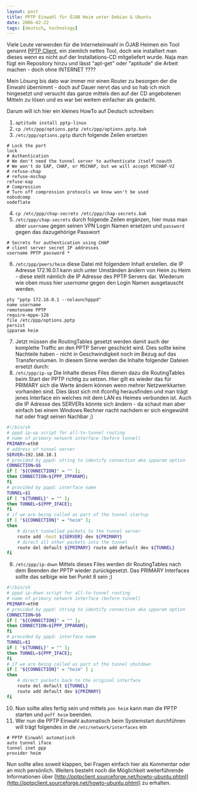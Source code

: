 ```yaml
---
layout: post
title: PPTP Einwahl für ÖJAB Heim unter Debian & Ubuntu
date: 2006-02-22
tags: [deutsch, technology]
---
```


Viele Leute verwenden für die Interneteinwahl in ÖJAB Heimen ein Tool genannt [PPTP Client](http://pptpclient.sourceforge.net/), ein ziemlich nettes Tool, doch wie installiert man dieses wenn es nicht auf der Installations-CD mitgeliefert wurde. Naja man fügt ein Repository hinzu und lässt "apt-get" oder "aptitude" die Arbeit machen - doch ohne INTERNET ????

Mein Lösung bis dato war immer mir einen Router zu besorgen der die Einwahl übernimmt - doch auf Dauer nervt das und so hab ich mich hingesetzt und versucht das ganze mittels den auf der CD angebotenen Mitteln zu lösen und es war bei weitem einfacher als gedacht.

Darum will ich hier ein kleines HowTo auf Deutsch schreiben:

1. `aptitude install pptp-linux`
2. `cp /etc/ppp/options.pptp /etc/ppp/options.pptp.bak`
3. `/etc/ppp/options.pptp` durch folgende Zeilen ersetzen
```
# Lock the port
lock
# Authentication
# We don't need the tunnel server to authenticate itself noauth
# We won't do EAP, CHAP, or MSCHAP, but we will accept MSCHAP-V2
# refuse-chap
# refuse-mschap
refuse-eap
# Compression
# Turn off compression protocols we know won't be used
nobsdcomp
nodeflate
```
4. `cp /etc/ppp/chap-secrets /etc/ppp/chap-secrets.bak`
5. `/etc/ppp/chap-secrets` durch folgende Zeilen ergänzen, hier muss man aber `username` gegen seinen VPN Login Namen ersetzen und `password` gegen das dazugehörige Passwort
```
# Secrets for authentication using CHAP
# client server secret IP addresses
username PPTP password *
```
6. `/etc/ppp/peers/heim` diese Datei mit folgendem Inhalt erstellen. die IP Adresse 172.16.0.1 kann sich unter Umständen ändern von Heim zu Heim - diese stellt nämlich die IP Adresse des PPTP Servers dar. Wiederum wie oben muss hier _username_ gegen den Login Namen ausgetauscht werden.
```
pty "pptp 172.16.0.1 --nolaunchpppd"
name username
remotename PPTP
require-mppe-128
file /etc/ppp/options.pptp
persist
ipparam heim
```
7. Jetzt müssen die RoutingTables gesetzt werden damit auch der komplette Traffic an den PPTP Server geschickt wird. Dies sollte keine Nachteile haben - nicht in Geschwindigkeit noch im Bezug auf das Transfervolumen. In diesem Sinne werden die Inhalte folgender Dateien ersetzt durch:
8. `/etc/ppp/ip-up` Die Inhalte dieses Files dienen dazu die RoutingTables beim Start der PPTP richtig zu setzen. Hier gilt es wieder das für PRIMARY sich die Werte ändern können wenn mehrer Netzwerkkarten vorhanden sind. Dies lässt sich mit ifconfig herausfinden und man trägt jenes Interface ein welches mit dem LAN es Heimes verbunden ist. Auch die IP Adresse des SERVERs könnte sich ändern - da schaut man aber einfach bei einem Windows Rechner nacht nachdem er sich eingewühlt hat oder fragt seinen Nachbar ;)
```bash
#!/bin/sh
# pppd ip-up script for all-to-tunnel routing
# name of primary network interface (before tunnel)
PRIMARY=eth0
# address of tunnel server
SERVER=192.168.10.1
# provided by pppd: string to identify connection aka ipparam option
CONNECTION=$6
if [ "${CONNECTION}" = "" ];
then CONNECTION=${PPP_IPPARAM};
fi
# provided by pppd: interface name
TUNNEL=$1
if [ "${TUNNEL}" = "" ];
then TUNNEL=${PPP_IFACE};
fi
# if we are being called as part of the tunnel startup
if [ "${CONNECTION}" = "heim" ];
then
    # direct tunnelled packets to the tunnel server
    route add -host ${SERVER} dev ${PRIMARY} 
    # direct all other packets into the tunnel
    route del default ${PRIMARY} route add default dev ${TUNNEL}
fi
```
9. `/etc/ppp/ip-down` Mittels dieses Files werden dir RoutingTables nach dem Beenden der PPTP wieder zurückgesetzt. Das PRIMARY Interfaces sollte das selbige wie bei Punkt 8 sein ;)
```bash
#!/bin/sh
# pppd ip-down script for all-to-tunnel routing
# name of primary network interface (before tunnel)
PRIMARY=eth0
# provided by pppd: string to identify connection aka ipparam option
CONNECTION=$6
if [ "${CONNECTION}" = "" ];
then CONNECTION=${PPP_IPPARAM};
fi
# provided by pppd: interface name
TUNNEL=$1
if [ "${TUNNEL}" = "" ];
then TUNNEL=${PPP_IFACE};
fi
# if we are being called as part of the tunnel shutdown
if [ "${CONNECTION}" = "heim" ] ;
then
    # direct packets back to the original interface
    route del default ${TUNNEL}
    route add default dev ${PRIMARY}
fi
```
10. Nun sollte alles fertig sein und mittels `pon heim` kann man die PPTP starten und `poff heim` beenden.
11. Wer nun die PPTP Einwahl automatisch beim Systemstart durchführen will trägt folgendes in die `/etc/network/interfaces` ein
```
# PPTP Einwahl automatisch
auto tunnel iface
tunnel inet ppp
provider heim
```

Nun sollte alles soweit klappen, bei Fragen einfach hier als Kommentar oder an mich persönlich. Weiters besteht noch die Möglichkeit weiterführende Informationen über [http://pptpclient.sourceforge.net/howto-ubuntu.phtml](http://pptpclient.sourceforge.net/howto-ubuntu.phtml) zu erhalten.